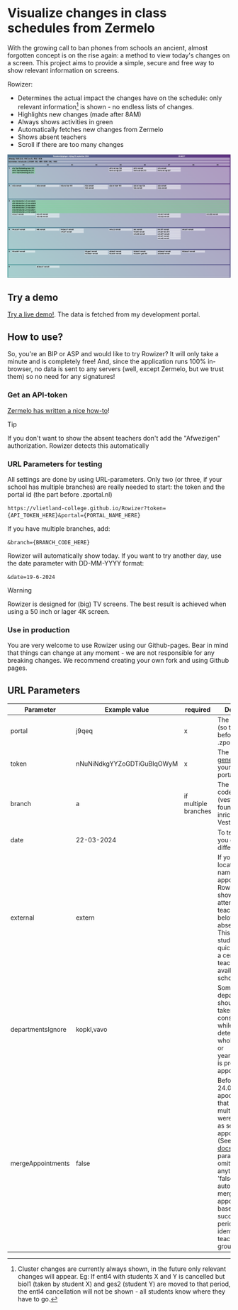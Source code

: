# Visualize changes in class schedules from Zermelo

With the growing call to ban phones from schools an ancient, almost forgotten concept is on the rise again: a method 
to view today's changes on a screen. This project aims to provide a simple, secure and free way to show relevant 
information on screens. 

Rowizer: 
- Determines the actual impact the changes have on the schedule: only relevant information[^1] is shown - no endless lists of changes. 
- Highlights new changes (made after 8AM)
- Always shows activities in green 
- Automatically fetches new changes from Zermelo
- Shows absent teachers 
- Scroll if there are too many changes



[^1]:  Cluster changes are currently always shown, in the future only relevant changes will appear. Eg: If entl4 with students X and Y is cancelled but biol1 (taken by student X) and ges2 (student Y) are moved to that period, the entl4 cancellation will not be shown - all students know where they have to go.

![Screenshot of a live Rowizer example](/assets/img/example.png)

## Try a demo
[Try a live demo!](https://vlietland-college.github.io/Rowizer?token=m0uq3hvo5mvj86dk3f5rsjgqvv&portal=j9qeq&date=19-6-2024&branch=a). The data is fetched from my development portal. 

## How to use?
So, you're an BIP or ASP and would like to try Rowizer? It will only take a minute and is completely free! And, since the application runs 100% in-browser, no data is sent to any servers (well, except Zermelo, but we trust them) so no need for any signatures!

### Get an API-token
[Zermelo has written a nice how-to](https://support.zermelo.nl/guides/applicatiebeheerder/koppelingen/overige-koppelingen-2/koppeling-met-overige-externe-partijen#stap_1_gebruiker_toevoegen)! 
> [!TIP]
> If you don't want to show the absent teachers don't add the "Afwezigen" authorization. Rowizer detects this automatically

### URL Parameters for testing
All settings are done by using URL-parameters. Only two (or three, if your school has multiple branches) are really needed to start: the token and the portal id (the part before .zportal.nl)
```
https://vlietland-college.github.io/Rowizer?token={API_TOKEN_HERE}&portal={PORTAL_NAME_HERE}
```
If you have multiple branches, add:
```
&branch={BRANCH_CODE_HERE}
```
Rowizer will automatically show today. If you want to try another day, use the date parameter with DD-MM-YYYY format:
```
&date=19-6-2024
```

> [!WARNING]
> Rowizer is designed for (big) TV screens. The best result is achieved when using a 50 inch or lager 4K screen. 

### Use in production
You are very welcome to use Rowizer using our Github-pages. Bear in mind that things can change at any moment - we are not responsible for any breaking changes. We recommend creating your own fork and using Github pages. 


## URL Parameters
|Parameter| Example value              | required           | Description                                                                                                                                                                                                                                                                                                                                                                                |
|------|----------------------------|--------------------|--------------------------------------------------------------------------------------------------------------------------------------------------------------------------------------------------------------------------------------------------------------------------------------------------------------------------------------------------------------------------------------------|
|portal| j9qeq                      | x                  | The zportal ID (so the part before .zportal.nl                                                                                                                                                                                                                                                                                                                                             |
|token| nNuNiNdkgYYZoGDTiGuBIqOWyM | x                  | The API-token [generated](https://support.zermelo.nl/guides/applicatiebeheerder/koppelingen/overige-koppelingen-2/koppeling-met-overige-externe-partijen) in your Zermelo portal                                                                                                                                                                                                           |
|branch| a                          | if multiple branches | The branch code (vestigingscode) found in Portal inrichting -> Vestigingen                                                                                                                                                                                                                                                                                                                 |
|date| 22-03-2024                 | | To test Rowizer you can use a different date                                                                                                                                                                                                                                                                                                                                               |
|external| extern                     | | If you the location with this name to an appointment, Rowizer will show the attending teachers just below the absent ones. This way, students will quickly see that a certain teacher is not available at school.                                                                                                                                                                          |
|departmentsIgnore| kopkl,vavo                 || Some departments should not be taken into consideration while determining if a whole education or yearOfEducation is present in an appointment.                                                                                                                                                                                                                                            |
|mergeAppointments| false                      | | Before Zermelo 24.07 apoointments that span multiple periods were published as seperate appointments. (See [the release docs](https://support.zermelo.nl/news/posts/release-2407#wat_is_een_publicatieblokn)). If this parameter is omitted or set to anything but 'false', Rowizer automatically merges these appointments based on successive periods and identical teachers and groups. 
